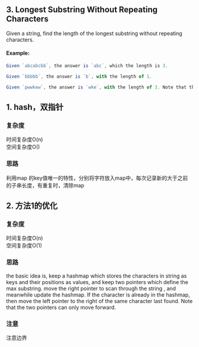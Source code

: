 ## 3. Longest Substring Without Repeating Characters

Given a string, find the length of the longest substring without repeating characters.

#### Example:
```javascript
Given `abcabcbb`, the answer is `abc`, which the length is 3.

Given `bbbbb`, the answer is `b`, with the length of 1.

Given `pwwkew`, the answer is `wke`, with the length of 3. Note that the answer must be a substring, `pwke` is a subsequence and not a substring.
```

## 1. hash，双指针

### 复杂度
时间复杂度O(n)  <br>
空间复杂度O()

### 思路
利用map 的key值唯一的特性，分别将字符放入map中，每次记录新的大于之前的子串长度，有重复时，清除map




## 2. 方法1的优化

### 复杂度
时间复杂度O(n)  <br>
空间复杂度O(1)

### 思路
the basic idea is, keep a hashmap which stores the characters in string as keys and their positions as values, and keep two pointers which define the max substring. move the right pointer to scan through the string , and meanwhile update the hashmap. If the character is already in the hashmap, then move the left pointer to the right of the same character last found. Note that the two pointers can only move forward.

### 注意
注意边界